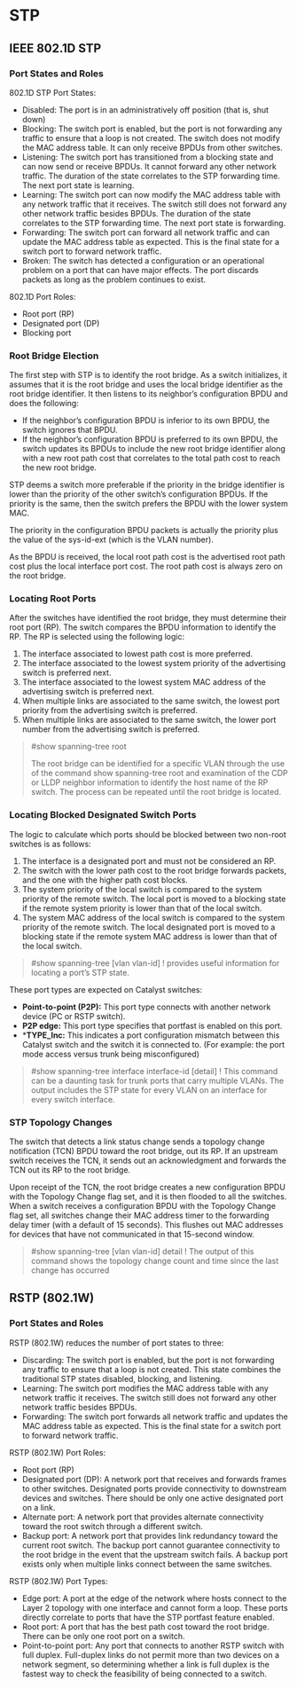# STP
## IEEE 802.1D STP
### Port States and Roles
802.1D STP Port States:
- Disabled: The port is in an administratively off position (that is, shut down)
- Blocking: The switch port is enabled, but the port is not forwarding any traffic to ensure that a loop is not created. The switch does not modify the MAC address table. It can only receive BPDUs from other switches.
- Listening: The switch port has transitioned from a blocking state and can now send or receive BPDUs. It cannot forward any other network traffic. The duration of the state correlates to the STP forwarding time. The next port state is learning.
- Learning: The switch port can now modify the MAC address table with any network traffic that it receives. The switch still does not forward any other network traffic besides BPDUs. The duration of the state correlates to the STP forwarding time.
The next port state is forwarding.
- Forwarding: The switch port can forward all network traffic and can update the MAC address table as expected. This is the final state for a switch port to forward network traffic.
- Broken: The switch has detected a configuration or an operational problem on a port that can have major effects. The port discards packets as long as the problem continues to exist.

802.1D Port Roles:
- Root port (RP)
- Designated port (DP)
- Blocking port
### Root Bridge Election
The first step with STP is to identify the root bridge. As a switch initializes, it assumes that it is the root bridge and uses the local bridge identifier as the root bridge identifier. It then listens to its neighbor’s configuration BPDU and does the following:
- If the neighbor’s configuration BPDU is inferior to its own BPDU, the switch ignores that BPDU.
- If the neighbor’s configuration BPDU is preferred to its own BPDU, the switch updates its BPDUs to include the new root bridge identifier along with a new root path cost that correlates to the total path cost to reach the new root bridge.

STP deems a switch more preferable if the priority in the bridge identifier is lower than the priority of the other switch’s configuration BPDUs. If the priority is the same, then the switch prefers the BPDU with the lower system MAC.

The priority in the configuration BPDU packets is actually the priority plus the value of the sys-id-ext (which is the VLAN number).

As the BPDU is received, the local root path cost is the advertised root path cost plus the local interface port cost. The root path cost is always zero on the root bridge.

### Locating Root Ports
After the switches have identified the root bridge, they must determine their root port (RP).
The switch compares the BPDU information to identify the RP. The RP is selected using the following logic:
1. The interface associated to lowest path cost is more preferred.
2. The interface associated to the lowest system priority of the advertising switch is
preferred next.
3. The interface associated to the lowest system MAC address of the advertising switch is preferred next.
4. When multiple links are associated to the same switch, the lowest port priority from the advertising switch is preferred.
5. When multiple links are associated to the same switch, the lower port number from the advertising switch is preferred.

>#show spanning-tree root
>
>The root bridge can be identified for a specific VLAN through the use of the command show spanning-tree root and examination of the CDP or LLDP neighbor information to identify the host name of the RP switch. The process can be repeated until the root bridge is located.

### Locating Blocked Designated Switch Ports
The logic to calculate which ports should be blocked between two non-root switches is as follows:
1. The interface is a designated port and must not be considered an RP.
2. The switch with the lower path cost to the root bridge forwards packets, and the one
with the higher path cost blocks.
3. The system priority of the local switch is compared to the system priority of the remote switch. The local port is moved to a blocking state if the remote system priority is lower than that of the local switch.
4. The system MAC address of the local switch is compared to the system priority of the remote switch. The local designated port is moved to a blocking state if the remote system MAC address is lower than that of the local switch.

>#show spanning-tree [vlan vlan-id] ! provides useful information for locating a port’s STP state.

These port types are expected on Catalyst switches:
- **Point-to-point (P2P):** This port type connects with another network device (PC or RSTP switch).
- **P2P edge:** This port type specifies that portfast is enabled on this port.
- ***TYPE_Inc:** This indicates a port configuration mismatch between this Catalyst switch and the switch it is connected to. (For example: the port mode access versus trunk being misconfigured)

>#show spanning-tree interface interface-id [detail] ! This command can be a daunting task for trunk ports that carry multiple VLANs. The output includes the STP state for every VLAN on an interface for every switch interface.

### STP Topology Changes
The switch that detects a link status change sends a topology change notification (TCN) BPDU toward the root bridge, out its RP. If an upstream switch receives the TCN, it sends out an acknowledgment and forwards the TCN out its RP to the root bridge.

Upon receipt of the TCN, the root bridge creates a new configuration BPDU with the Topology Change flag set, and it is then flooded to all the switches. When a switch receives a configuration BPDU with the Topology Change flag set, all switches change their MAC address timer to the forwarding delay timer (with a default of 15 seconds). This flushes out MAC addresses for devices that have not communicated in that 15-second window.

>#show spanning-tree [vlan vlan-id] detail ! The output of this command shows the topology change count and time since the last change has occurred

## RSTP (802.1W)
### Port States and Roles
RSTP (802.1W) reduces the number of port states to three:
- Discarding: The switch port is enabled, but the port is not forwarding any traffic to ensure that a loop is not created. This state combines the traditional STP states disabled, blocking, and listening.
- Learning: The switch port modifies the MAC address table with any network traffic it receives. The switch still does not forward any other network traffic besides BPDUs.
- Forwarding: The switch port forwards all network traffic and updates the MAC address table as expected. This is the final state for a switch port to forward network traffic.

RSTP (802.1W) Port Roles:
- Root port (RP)
- Designated port (DP): A network port that receives and forwards frames to other switches. Designated ports provide connectivity to downstream devices and switches. There should be only one active designated port on a link.
- Alternate port: A network port that provides alternate connectivity toward the root switch through a different switch.
- Backup port: A network port that provides link redundancy toward the current root switch. The backup port cannot guarantee connectivity to the root bridge in the event that the upstream switch fails. A backup port exists only when multiple links connect between the same switches.

RSTP (802.1W) Port Types:
- Edge port: A port at the edge of the network where hosts connect to the Layer 2 topology with one interface and cannot form a loop. These ports directly correlate to ports that have the STP portfast feature enabled.
- Root port: A port that has the best path cost toward the root bridge. There can be only one root port on a switch.
- Point-to-point port: Any port that connects to another RSTP switch with full duplex. Full-duplex links do not permit more than two devices on a network segment, so determining whether a link is full duplex is the fastest way to check the feasibility of being connected to a switch.

